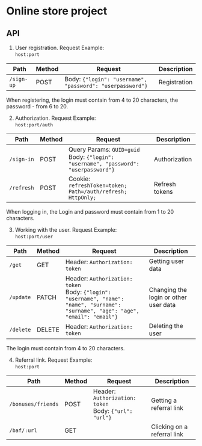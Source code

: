 # Online store project

## API

1) User registration. Request Example:  
   `host:port`

| Path       | Method | Request                                                   | Description  |
|------------|--------|-----------------------------------------------------------|--------------|
| `/sign-up` | POST   | Body: `{"login": "username", "password": "userpassword"}` | Registration |

When registering, the login must contain from 4 to 20 characters, the password - from 6 to 20.

2) Authorization. Request Example:  
   `host:port/auth`

| Path       | Method | Request                                                                                 | Description    |
|------------|--------|-----------------------------------------------------------------------------------------|----------------|
| `/sign-in` | POST   | Query Params: `GUID=guid`<br/>Body: `{"login": "username", "password": "userpassword"}` | Authorization  |
| `/refresh` | POST   | Cookie: `refreshToken=token; Path=/auth/refresh; HttpOnly;`                             | Refresh tokens |

When logging in, the Login and password must contain from 1 to 20 characters.

3) Working with the user. Request Example:  
   `host:port/user`

| Path      | Method | Request                                                                                                                                | Description                           |
|-----------|--------|----------------------------------------------------------------------------------------------------------------------------------------|---------------------------------------|
| `/get`    | GET    | Header: `Authorization: token`                                                                                                         | Getting user data                     |
| `/update` | PATCH  | Header: `Authorization: token`<br/>Body: `{"login": "username", "name": "name", "surname": "surname", "age": "age", "email": "email"}` | Changing the login or other user data |
| `/delete` | DELETE | Header: `Authorization: token`                                                                                                         | Deleting the user                     |

The login must contain from 4 to 20 characters.

4) Referral link. Request Example:  
   `host:port`

| Path               | Method | Request                                                   | Description                 |
|--------------------|--------|-----------------------------------------------------------|-----------------------------|
| `/bonuses/friends` | POST   | Header: `Authorization: token`<br/>Body: `{"url": "url"}` | Getting a referral link     |
| `/baf/:url`        | GET    |                                                           | Clicking on a referral link |

